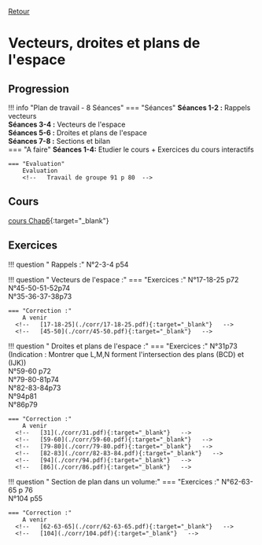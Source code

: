 [Retour](../../Chap.md)
# Vecteurs, droites et plans de l'espace

## Progression
!!! info "Plan de travail - 8 Séances"
    === "Séances" 
        **Séances 1-2 :** Rappels vecteurs  
        **Séances 3-4 :** Vecteurs de l'espace  
        **Séances 5-6 :** Droites et plans de l'espace  
        **Séances 7-8 :** Sections et bilan   
    === "A faire"
        **Séances 1-4:** Etudier le cours + Exercices du cours interactifs  
    
    === "Evaluation"  
        Evaluation 
        <!--   Travail de groupe 91 p 80  -->
    
## Cours 
[cours Chap6](./Cours-Chap6.pdf){:target="_blank"}

## Exercices 

        
!!! question " Rappels :"
    N°2-3-4 p54    

!!! question " Vecteurs de l'espace  :"
    === "Exercices :" 
        N°17-18-25 p72  
        N°45-50-51-52p74  
        N°35-36-37-38p73

        
    === "Correction :" 
        A venir
      <!--   [17-18-25](./corr/17-18-25.pdf){:target="_blank"}   -->
      <!--   [45-50](./corr/45-50.pdf){:target="_blank"}   -->


!!! question " Droites et plans de l'espace  :"
    === "Exercices :" 
        N°31p73 (Indication : Montrer que L,M,N forment l'intersection des plans (BCD) et (IJK))  
        N°59-60 p72  
        N°79-80-81p74  
        N°82-83-84p73  
        N°94p81  
        N°86p79  
        
    === "Correction :" 
        A venir
      <!--   [31](./corr/31.pdf){:target="_blank"}   -->
      <!--   [59-60](./corr/59-60.pdf){:target="_blank"}   -->
      <!--   [79-80](./corr/79-80.pdf){:target="_blank"}   -->
      <!--   [82-83](./corr/82-83-84.pdf){:target="_blank"}   -->
      <!--   [94](./corr/94.pdf){:target="_blank"}   -->
      <!--   [86](./corr/86.pdf){:target="_blank"}   -->


!!! question " Section de plan dans un volume:"
    === "Exercices :" 
        N°62-63-65 p 76  
        N°104 p55  
        
    === "Correction :" 
        A venir
      <!--   [62-63-65](./corr/62-63-65.pdf){:target="_blank"}   -->
      <!--   [104](./corr/104.pdf){:target="_blank"}   -->

      
